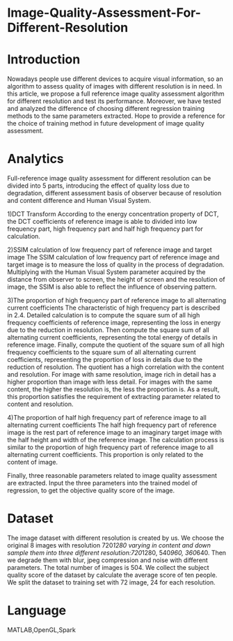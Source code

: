 # Image-Quality-Assessment-For-Different-Resolution
# Introduction
Nowadays people use different devices to acquire visual information, so an algorithm to assess quality of images with different resolution is in need. In this article, we propose a full reference image quality assessment algorithm for different resolution and test its performance. Moreover, we have tested and analyzed the difference of choosing different regression training methods to the same parameters extracted. Hope to provide a reference for the choice of training method in future development of image quality assessment.

# Analytics

Full-reference image quality assessment for different resolution can be divided into 5 parts, introducing the effect of quality loss due to degradation, different assessment basis of observer because of resolution and content difference and Human Visual System. 

1)DCT Transform 
According to the energy concentration property of DCT, the DCT coefficients of reference image is able to divided into low frequency part, high frequency part and half high frequency part for calculation. 

2)SSIM calculation of low frequency part of reference image and target image 
The SSIM calculation of low frequency part of reference image and target image is to measure the loss of quality in the process of degradation. Multiplying with the Human Visual System parameter acquired by the distance from observer to screen, the height of screen and the resolution of image, the SSIM is also able to reflect the influence of observing pattern. 

3)The proportion of high frequency part of reference image to all alternating current coefficients 
The characteristic of high frequency part is described in 2.4. Detailed calculation is to compute the square sum of all high frequency coefficients of reference image, representing the loss in energy due to the reduction in resolution. Then compute the square sum of all alternating current coefficients, representing the total energy of details in reference image. Finally, compute the quotient of the square sum of all high frequency coefficients to the square sum of all alternating current coefficients, representing the proportion of loss in details due to the reduction of resolution. The quotient has a high correlation with the content and resolution. For image with same resolution, image rich in detail has a higher proportion than image with less detail. For images with the same content, the higher the resolution is, the less the proportion is. As a result, this proportion satisfies the requirement of extracting parameter related to content and resolution. 

4)The proportion of half high frequency part of reference image to all alternating current coefficients 
The half high frequency part of reference image is the rest part of reference image to an imaginary target image with the half height and width of the reference image. The calculation process is similar to the proportion of high frequency part of reference image to all alternating current coefficients. This proportion is only related to the content of image. 

Finally, three reasonable parameters related to image quality assessment are extracted. Input the three parameters into the trained model of regression, to get the objective quality score of the image. 

# Dataset
The image dataset with different resolution is created by us. We choose the original 8 images with resolution 720*1280 varying in content and down sample them into three different resolution:720*1280, 540*960, 360*640. Then we degrade them with blur, jpeg compression and noise with different parameters. The total number of images is 504. We collect the subject quality score of the dataset by calculate the average score of ten people. We split the dataset to training set with 72 image, 24 for each resolution.

# Language
MATLAB,OpenGL,Spark
